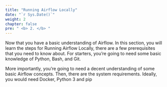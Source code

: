 ```yaml
---
title: "Running Airflow Locally"
date: "`r Sys.Date()`"
weight: 2
chapter: false
pre: " <b> 2. </b> "
---
```



Now that you have a basic understanding of Airflow. In this section, you will learn the steps for Running Airflow
Locally, there are a few prerequisites that you need to know about. For starters, you’re going to need some basic
knowledge of Python, Bash, and Git.

More importantly, you’re going to need a decent understanding of some basic Airflow concepts. Then, there are the system
requirements. Ideally, you would need Docker, Python 3 and pip
